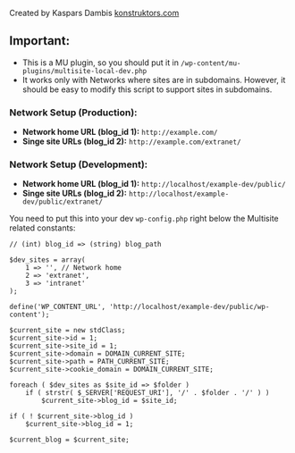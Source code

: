 Created by Kaspars Dambis [konstruktors.com](http://konstruktors.com/)

## Important:

* 	This is a MU plugin, so you should put it in `/wp-content/mu-plugins/multisite-local-dev.php`
* 	It works only with Networks where sites are in subdomains. However, it should be easy to modify this script to support sites in subdomains.


### Network Setup (Production):

*	**Network home URL (blog_id 1):** `http://example.com/`
*	**Singe site URLs (blog_id 2):** `http://example.com/extranet/`

### Network Setup (Development):

*	**Network home URL (blog_id 1):** `http://localhost/example-dev/public/`
*	**Singe site URLs (blog_id 2):** `http://localhost/example-dev/public/extranet/`

You need to put this into your dev `wp-config.php` right below the Multisite related constants:

	// (int) blog_id => (string) blog_path

	$dev_sites = array(
		1 => '', // Network home
		2 => 'extranet',
		3 => 'intranet'
	);

	define('WP_CONTENT_URL', 'http://localhost/example-dev/public/wp-content');

	$current_site = new stdClass;
	$current_site->id = 1;
	$current_site->site_id = 1;
	$current_site->domain = DOMAIN_CURRENT_SITE;
	$current_site->path = PATH_CURRENT_SITE;
	$current_site->cookie_domain = DOMAIN_CURRENT_SITE;

	foreach ( $dev_sites as $site_id => $folder )
		if ( strstr( $_SERVER['REQUEST_URI'], '/' . $folder . '/' ) )
			$current_site->blog_id = $site_id;

	if ( ! $current_site->blog_id )
		$current_site->blog_id = 1;

	$current_blog = $current_site;

